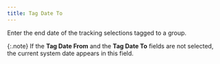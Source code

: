 ```yaml
---
title: Tag Date To
---
```



Enter the end date of the tracking selections tagged to a group.


{:.note}
If the **Tag 
 Date From** and the **Tag Date To**  fields are not selected, the current system date appears in this field.
